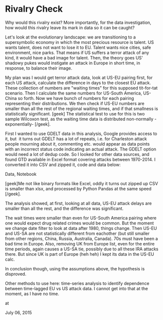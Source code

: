 # Rivalry Check
Why would this rivalry exist? More importantly, for the data investigation, how would this rivalry leave its mark in data so it can be caught?

Let's look at the  evolutionary landscape: we are transitioning to a supersymbolic economy in which the most precious resource is talent. US wants talent, does not want to lose it to EU. Talent wants nice cities, safe environment, nice parks. That means if US suffers a terror attack of any kind, it would have a bad image for talent. Then, the theory goes US' shadowy pukes would instigate an attack  in Europe in short time, in response, to balance their image. 

My plan was I would get terror attack data, look at US-EU pairing first, for each US attack, calculate the difference in days to the closest EU attack. These collection of numbers are "waiting times" for this supposed tit-for-tat scenario. Then I calculate the same numbers for US-South America, US-China so forth. Now we have bunch of numbers for each pairing representing their distributions. We then check if US-EU numbers are smaller than all the rest of the regional waiting times, and if that smallness is statistically significant. [geek] The statistical test to use for this is two sample Wilcoxon test, as the waiting time data is distributed non-normally -exponentially- [/geek].

First I wanted to use GDELT data in this analysis, Google provides access to it, but  it turns out GDELT has a lot of repeats, i.e. for Charleston attack people mourning about it, commenting etc. would appear  as data points with an incorrect status code indicating an actual attack. The GDELT option would need a lot of dedup code. So I looked for other data sources, and found GTD available in Excel format covering attacks between 1970-2014. I converted it into CSV and zipped it, code and data below:

Data, Notebook

[geek]Me not like binary formats like Excel, oddly it turns out zipped up CSV is smaller than xlsx, and processed by Python Pandas at the same speed [/geek].

The analysis showed, at first, looking at all data, US-EU attack delays are smaller than all the rest, and the difference was significant.

The wait times were smaller than even for US-South America pairing where one would expect drug related crimes would be common. But the moment we change date filter to look at data after 1980, things change. Then US-EU and US-SA are not statistically different from eachother (but still smaller from other regions, China, Russia, Australia, Canada). 70s must have been a bad time in Europe. Also, removing UK from Europe list, even for the entire time periods, again causes a US-SA tie, possibly due to all these IRA attacks there. But since UK is part of Europe (heh heh) I kept its data in the US-EU calc.

In conclusion though, using the assumptions above, the hypothesis is disproved.

Other methods to use here: time-series analysis to identify dependence between time-lagged EU vs US attack data. I cannot get into that at the moment, as I have no time.








at

July 06, 2015















